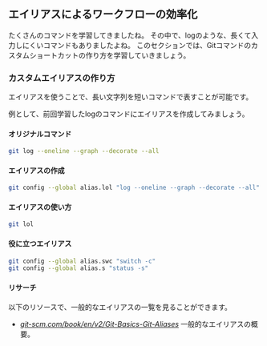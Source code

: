## エイリアスによるワークフローの効率化

たくさんのコマンドを学習してきましたね。 その中で、logのような、長くて入力しにくいコマンドもありましたよね。 このセクションでは、Gitコマンドのカスタムショートカットの作り方を学習していきましょう。

### カスタムエイリアスの作り方

エイリアスを使うことで、長い文字列を短いコマンドで表すことが可能です。

例として、前回学習したlogのコマンドにエイリアスを作成してみましょう。

#### オリジナルコマンド

```sh
git log --oneline --graph --decorate --all
```

#### エイリアスの作成

```sh
git config --global alias.lol "log --oneline --graph --decorate --all"
```

#### エイリアスの使い方

```sh
git lol
```

#### 役に立つエイリアス

```sh
git config --global alias.swc "switch -c"
git config --global alias.s "status -s"
```

#### リサーチ

以下のリソースで、一般的なエイリアスの一覧を見ることができます。

- *[git-scm.com/book/en/v2/Git-Basics-Git-Aliases](https://git-scm.com/book/en/v2/Git-Basics-Git-Aliases)* 一般的なエイリアスの概要。
